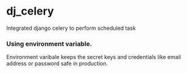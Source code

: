 # dj_celery
Integrated django celery to perform scheduled task

### Using environment variable.
Environment varibale keeps the secret keys and credentials like email address or password safe in production.
